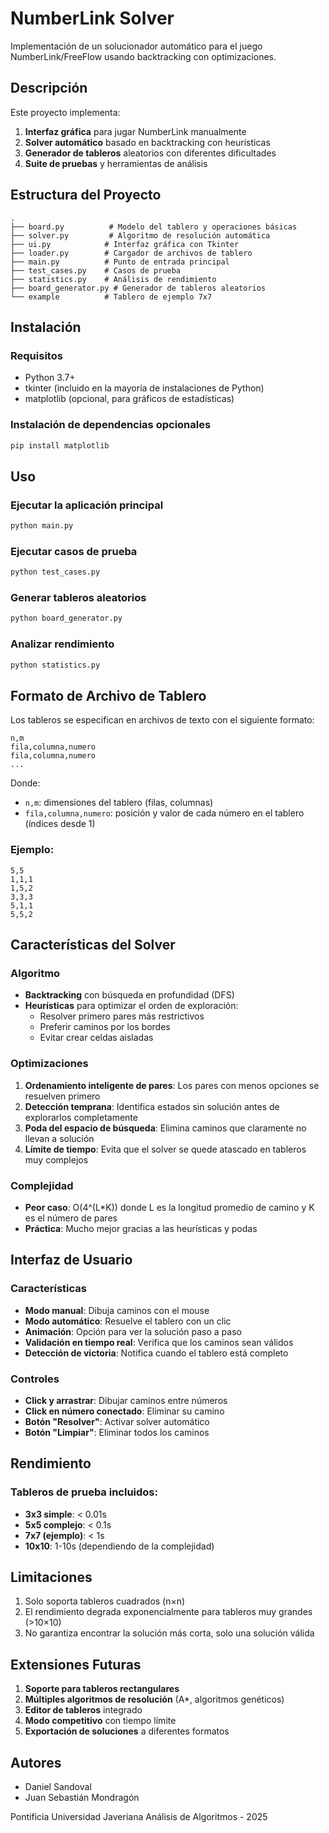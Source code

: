 # NumberLink Solver

Implementación de un solucionador automático para el juego NumberLink/FreeFlow usando backtracking con optimizaciones.

## Descripción

Este proyecto implementa:
1. **Interfaz gráfica** para jugar NumberLink manualmente
2. **Solver automático** basado en backtracking con heurísticas
3. **Generador de tableros** aleatorios con diferentes dificultades
4. **Suite de pruebas** y herramientas de análisis

## Estructura del Proyecto

```
.
├── board.py          # Modelo del tablero y operaciones básicas
├── solver.py         # Algoritmo de resolución automática
├── ui.py            # Interfaz gráfica con Tkinter
├── loader.py        # Cargador de archivos de tablero
├── main.py          # Punto de entrada principal
├── test_cases.py    # Casos de prueba
├── statistics.py    # Análisis de rendimiento
├── board_generator.py # Generador de tableros aleatorios
└── example          # Tablero de ejemplo 7x7
```

## Instalación

### Requisitos
- Python 3.7+
- tkinter (incluido en la mayoría de instalaciones de Python)
- matplotlib (opcional, para gráficos de estadísticas)

### Instalación de dependencias opcionales
```bash
pip install matplotlib
```

## Uso

### Ejecutar la aplicación principal
```bash
python main.py
```

### Ejecutar casos de prueba
```bash
python test_cases.py
```

### Generar tableros aleatorios
```bash
python board_generator.py
```

### Analizar rendimiento
```bash
python statistics.py
```

## Formato de Archivo de Tablero

Los tableros se especifican en archivos de texto con el siguiente formato:

```
n,m
fila,columna,numero
fila,columna,numero
...
```

Donde:
- `n,m`: dimensiones del tablero (filas, columnas)
- `fila,columna,numero`: posición y valor de cada número en el tablero (índices desde 1)

### Ejemplo:
```
5,5
1,1,1
1,5,2
3,3,3
5,1,1
5,5,2
```

## Características del Solver

### Algoritmo
- **Backtracking** con búsqueda en profundidad (DFS)
- **Heurísticas** para optimizar el orden de exploración:
  - Resolver primero pares más restrictivos
  - Preferir caminos por los bordes
  - Evitar crear celdas aisladas

### Optimizaciones
1. **Ordenamiento inteligente de pares**: Los pares con menos opciones se resuelven primero
2. **Detección temprana**: Identifica estados sin solución antes de explorarlos completamente
3. **Poda del espacio de búsqueda**: Elimina caminos que claramente no llevan a solución
4. **Límite de tiempo**: Evita que el solver se quede atascado en tableros muy complejos

### Complejidad
- **Peor caso**: O(4^(L*K)) donde L es la longitud promedio de camino y K es el número de pares
- **Práctica**: Mucho mejor gracias a las heurísticas y podas

## Interfaz de Usuario

### Características
- **Modo manual**: Dibuja caminos con el mouse
- **Modo automático**: Resuelve el tablero con un clic
- **Animación**: Opción para ver la solución paso a paso
- **Validación en tiempo real**: Verifica que los caminos sean válidos
- **Detección de victoria**: Notifica cuando el tablero está completo

### Controles
- **Click y arrastrar**: Dibujar caminos entre números
- **Click en número conectado**: Eliminar su camino
- **Botón "Resolver"**: Activar solver automático
- **Botón "Limpiar"**: Eliminar todos los caminos

## Rendimiento

### Tableros de prueba incluidos:
- **3x3 simple**: < 0.01s
- **5x5 complejo**: < 0.1s
- **7x7 (ejemplo)**: < 1s
- **10x10**: 1-10s (dependiendo de la complejidad)

## Limitaciones

1. Solo soporta tableros cuadrados (n×n)
2. El rendimiento degrada exponencialmente para tableros muy grandes (>10×10)
3. No garantiza encontrar la solución más corta, solo una solución válida

## Extensiones Futuras

1. **Soporte para tableros rectangulares**
2. **Múltiples algoritmos de resolución** (A*, algoritmos genéticos)
3. **Editor de tableros** integrado
4. **Modo competitivo** con tiempo límite
5. **Exportación de soluciones** a diferentes formatos

## Autores

- Daniel Sandoval
- Juan Sebastián Mondragón

Pontificia Universidad Javeriana
Análisis de Algoritmos - 2025